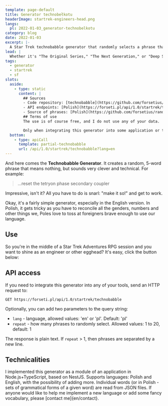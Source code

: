 ```yaml
---
template: page-default
title: Generator technobełkotu
headerImage: startrek-engineers-head.png
langs:
  pl: 2022-01-03_generator-technobelkotu
category: blog
date: 2022-01-03
excerpt: |-
  A Star Trek technobabble generator that randomly selects a phrase that could have come from the mouths of Scottie, O'Brien, or LaForge.
lead: |
  Whether it's "The Original Series," "The Next Generation," or "Deep Space 9," when watching "Star Trek," we regularly see a red alert, emotions running high, a ship/station facing doom... and then suddenly the Chief Engineer lifts his gleaming eyes and finds a solution! "We just have to..."
tags:
  - generator
  - startrek
  - sf
slots:
  aside:
    - type: static
      content: |
        ## Sources
        - Code repository: [technobabble](https://github.com/forsetius/randomgen)
        - API endpoints: [Polish](https://forseti.pl/api/1.0/startrek/technobabble?lang=pl), [English](https://forseti.pl/api/1.0/startrek/technobabble?lang=en)
        - Source of phrases: [Polish](https://github.com/forsetius/randomgen/blob/dev/dict/technobabble-pl.json), [English](https://github.com/forsetius/randomgen/blob/dev/dict/technobabble-en.json)
        ## Terms of use
        The use is of course free, and I do not use any of your data.

        Only when integrating this generator into some application or tool of yours do I ask for attribution and reporting it to me (in order to stroke my ego and boost my motivation for further work)
  bottom:
    - type: apiCall
      template: partial-technobabble
      url: /api/1.0/startrek/technobabble?lang=en
---
```

And here comes the **Technobabble Generator**. It creates a random, 5-word phrase that means nothing, but sounds very clever and technical. For example:

> ...reset the tetryon phase secondary coupler

Impressive, isn't it? All you have to do is snarl: "make it so!" and get to work.

Okay, it's a fairly simple generator, especially in the English version. In Polish, it gets tricky as you have to reconcile all the genders, numbers and other things we, Poles love to toss at foreigners brave enough to use our language.

## Use

So you're in the middle of a Star Trek Adventures RPG session and you want to shine as an engineer or other egghead? It's easy, click the button below:

## API access

If you need to integrate this generator into any of your tools, send an HTTP request to:

```
GET https://forseti.pl/api/1.0/startrek/technobabble
```

Optionally, you can add two parameters to the query string:
- `lang` - language, allowed values: 'en' or 'pl'. Default: 'pl'
- `repeat` - how many phrases to randomly select. Allowed values: 1 to 20, default: 1

The response is plain text. If `repeat` > 1, then phrases are separated by a new line.

## Technicalities
I implemented this generator as a module of an application in Node.js+TypeScript, based on NestJS. Supports languages: Polish and English, with the possibility of adding more. Individual words (or in Polish - sets of grammatical forms of a given word) are read from JSON files. If anyone would like to help me implement a new language or add some fancy vocabulary, please [contact me]{en/contact}.
